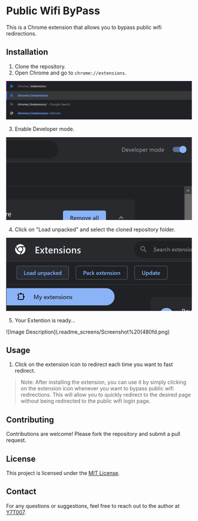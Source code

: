 # Public Wifi ByPass

This is a Chrome extension that allows you to bypass public wifi redirections.

## Installation

1. Clone the repository.
2. Open Chrome and go to `chrome://extensions`.

![Image Description](.readme_screens/Screenshot%20(478).png)

3. Enable Developer mode.

![Image Description](.readme_screens/Screenshot%20(479).png)

4. Click on "Load unpacked" and select the cloned repository folder.

![Image Description](.readme_screens/Screenshot%20(480).png)

5. Your Extention is ready...

![Image Description](.readme_screens/Screenshot%20(480fd.png)



## Usage

1. Click on the extension icon to redirect each time you want to fast redirect.

> Note: After installing the extension, you can use it by simply clicking on the extension icon whenever you want to bypass public wifi redirections. This will allow you to quickly redirect to the desired page without being redirected to the public wifi login page.

## Contributing

Contributions are welcome! Please fork the repository and submit a pull request.

## License

This project is licensed under the [MIT License](LICENSE).

## Contact

For any questions or suggestions, feel free to reach out to the author at [Y7T007](https://github.com/Y7T007).
